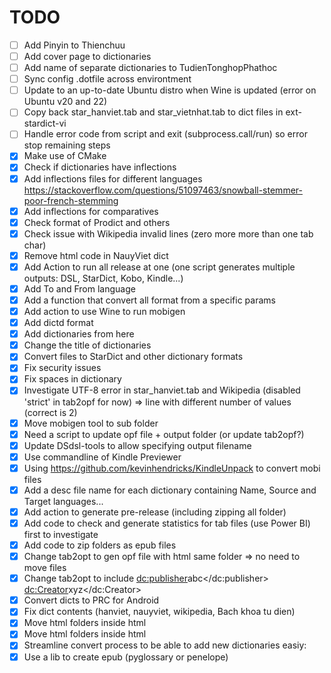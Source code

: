 # TODO
- [ ] Add Pinyin to Thienchuu
- [ ] Add cover page to dictionaries
- [ ] Add name of separate dictionaries to TudienTonghopPhathoc
- [ ] Sync config .dotfile across environtment
- [ ] Update to an up-to-date Ubuntu distro when Wine is updated (error on Ubuntu v20 and 22)
- [ ] Copy back star_hanviet.tab and star_vietnhat.tab to dict files in ext-stardict-vi 
- [ ] Handle error code from script and exit (subprocess.call/run) so error stop remaining steps
- [X] Make use of CMake
- [X] Check if dictionaries have inflections
- [X] Add inflections files for different languages https://stackoverflow.com/questions/51097463/snowball-stemmer-poor-french-stemming
- [x] Add inflections for comparatives
- [X] Check format of Prodict and others
- [X] Check issue with Wikipedia invalid lines (zero more more than one tab char)
- [X] Remove html code in NauyViet dict
- [X] Add Action to run all release at one (one script generates multiple outputs: DSL, StarDict, Kobo, Kindle...)
- [X] Add To and From language
- [X] Add a function that convert all format from a specific params
- [X] Add action to use Wine to run mobigen
- [X] Add dictd format
- [X] Add dictionaries from here 
- [X] Change the title of dictionaries
- [X] Convert files to StarDict and other dictionary formats
- [X] Fix security issues
- [X] Fix spaces in dictionary
- [X] Investigate UTF-8 error in star_hanviet.tab and Wikipedia (disabled 'strict' in tab2opf for now) => line with different number of values (correct is 2)
- [X] Move mobigen tool to sub folder
- [X] Need a script to update opf file + output folder (or update tab2opf?)
- [X] Update DSdsl-tools to allow specifying output filename
- [X] Use commandline of Kindle Previewer
- [X] Using https://github.com/kevinhendricks/KindleUnpack to convert mobi files
- [x] Add a desc file name for each dictionary containing Name, Source and Target languages...
- [x] Add action to generate pre-release (including zipping all folder)
- [x] Add code to check and generate statistics for tab files (use Power BI) first to investigate
- [x] Add code to zip folders as epub files
- [x] Change tab2opt to gen opf file with html same folder => no need to move files
- [x] Change tab2opt to include <dc:publisher>abc</dc:publisher> <dc:Creator>xyz</dc:Creator>
- [x] Convert dicts to PRC for Android
- [x] Fix dict contents (hanviet, nauyviet, wikipedia, Bach khoa tu dien)
- [x] Move html folders inside html
- [x] Move html folders inside html
- [x] Streamline convert process to be able to add new dictionaries easiy: 
- [x] Use a lib to create epub (pyglossary or penelope)
